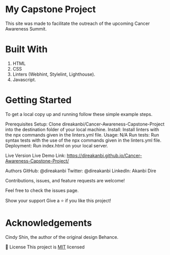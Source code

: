 # My Capstone Project
This site was made to facilitate the outreach of the upcoming Cancer Awareness Summit.

# Built With
1. HTML
2. CSS
3. Linters (Webhint, Stylelint, Lighthouse).
4. Javascript.

# Getting Started
To get a local copy up and running follow these simple example steps.

Prerequisites Setup: Clone direakanbi/Cancer-Awareness-Capstone-Project  into the destination folder of your local machine. 
Install: Install linters with the npx commands given in the linters.yml file. 
Usage: N/A Run tests: Run syntax tests with the use of the npx commands given in the linters.yml file. 
Deployment: Run index.html on your local server.

Live Version
Live Demo Link: https://direakanbi.github.io/Cancer-Awareness-Capstone-Project/

Authors
GitHub: @direakanbi 
Twitter: @direakanbi 
LinkedIn: Akanbi Dire

Contributions, issues, and feature requests are welcome!

Feel free to check the issues page.

Show your support Give a ⭐️ if you like this project!

 # Acknowledgements
 Cindy Shin, the author of the original design Behance.

📝 License This project is [MIT](./MIT.md) licensed
